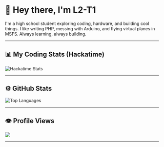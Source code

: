 # 👋 Hey there, I'm L2-T1

I'm a high school student exploring coding, hardware, and building cool things. I like writing PHP, messing with Arduino, and flying virtual planes in MSFS. Always learning, always building.

---

## 📊 My Coding Stats (Hackatime)

![Hackatime Stats](https://github-readme-stats.hackclub.dev/api/wakatime?username=8786&api_domain=hackatime.hackclub.com&theme=algolia&custom_title=Hackatime+Stats&layout=compact&cache_seconds=0&langs_count=8)

---

## ⚙️ GitHub Stats

![Top Languages](https://github-readme-stats.vercel.app/api/top-langs/?username=L2-T1&layout=compact&theme=algolia)

---

## 👁️ Profile Views

![](https://komarev.com/ghpvc/?username=L2-T1&label=Profile+Views&color=blue)

---

